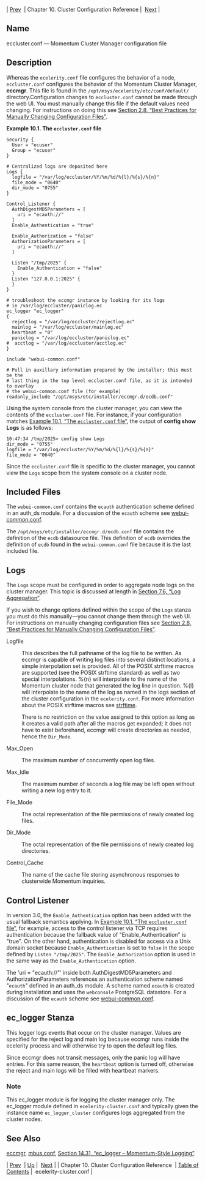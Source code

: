 | [Prev](cluster.ref)  | Chapter 10. Cluster Configuration Reference |  [Next](ecelerity-cluster.conf.php) |

<a name="eccluster.conf3"></a>
## Name

eccluster.conf — Momentum Cluster Manager configuration file

<a name="idp12476992"></a>
## Description

Whereas the `ecelerity.conf` file configures the behavior of a node, `eccluster.conf` configures the behavior of the Momentum Cluster Manager, **eccmgr**. This file is found in the `/opt/msys/ecelerity/etc/conf/default/` directory.Configuration changes to `eccluster.conf` cannot be made through the web UI. You must manually change this file if the default values need changing. For instructions on doing this see [Section 2.8, “Best Practices for Manually Changing Configuration Files”](conf.manual.changes "2.8. Best Practices for Manually Changing Configuration Files").

<a name="eccluster.conf3.example"></a>

**Example 10.1. The `eccluster.conf` file**

```
Security {
  User = "ecuser"
  Group = "ecuser"
}

# Centralized logs are deposited here
Logs {
  logfile = "/var/log/eccluster/%Y/%m/%d/%{l}/%{s}/%{n}"
  file_mode = "0640"
  dir_mode = "0755"
}

Control_Listener {
  AuthDigestMD5Parameters = [
    uri = "ecauth://"
  ]
  Enable_Authentication = "true"

  Enable_Authorization = "false"
  AuthorizationParameters = [
    uri = "ecauth://"
  ]

  Listen "/tmp/2025" {
    Enable_Authentication = "false"
  }
  Listen "127.0.0.1:2025" {
  }
}

# troubleshoot the eccmgr instance by looking for its logs
# in /var/log/eccluster/paniclog.ec
ec_logger "ec_logger"
{
  rejectlog = "/var/log/eccluster/rejectlog.ec"
  mainlog = "/var/log/eccluster/mainlog.ec"
  heartbeat = "0"
  paniclog = "/var/log/eccluster/paniclog.ec"
#  acctlog = "/var/log/eccluster/acctlog.ec"
}

include "webui-common.conf"

# Pull in auxillary information prepared by the installer; this must be the
# last thing in the top level eccluster.conf file, as it is intended to overlay
# the webui-common.conf file (for example)
readonly_include "/opt/msys/etc/installer/eccmgr.d/ecdb.conf"
```

Using the system console from the cluster manager, you can view the contents of the `eccluster.conf` file. For instance, if your configuration matches [Example 10.1, “The `eccluster.conf` file”](eccluster.conf3#eccluster.conf3.example "Example 10.1. The eccluster.conf file"), the output of **config show Logs**           is as follows:

```
10:47:34 /tmp/2025> config show Logs
dir_mode = "0755"
logfile = "/var/log/eccluster/%Y/%m/%d/%{l}/%{s}/%{n}"
file_mode = "0640"
```

Since the `eccluster.conf` file is specific to the cluster manager, you cannot view the `Logs` scope from the system console on a cluster node.

<a name="eccluster.conf3.included.files"></a>
## Included Files

The `webui-common.conf` contains the `ecauth` authentication scheme defined in an auth_ds module. For a discussion of the `ecauth` scheme see [webui-common.conf](webui-common.conf "webui-common.conf").

The `/opt/msys/etc/installer/eccmgr.d/ecdb.conf` file contains the definition of the `ecdb` datasource file. This definition of `ecdb` overrides the definition of `ecdb` found in the `webui-common.conf` file because it is the last included file.

<a name="eccluster.conf3.logs"></a>
## Logs

The `Logs` scope must be configured in order to aggregate node logs on the cluster manager. This topic is discussed at length in [Section 7.6, “Log Aggregation”](cluster.config.logging "7.6. Log Aggregation").

If you wish to change options defined within the scope of the `Logs` stanza you must do this manually—you cannot change them through the web UI. For instructions on manually changing configuration files see [Section 2.8, “Best Practices for Manually Changing Configuration Files”](conf.manual.changes "2.8. Best Practices for Manually Changing Configuration Files").

<dl className="variablelist">

<dt><a name="eccluster.conf3.logs.logfile"></a>Logfile</dt>

<dd>

This describes the full pathname of the log file to be written. As eccmgr is capable of writing log files into several distinct locations, a simple interpolation set is provided. All of the POSIX strftime macros are supported (see the POSIX strftime standard) as well as two special interpolations. %{n} will interpolate to the name of the Momentum cluster node that generated the log line in question. %{l} will interpolate to the name of the log as named in the logs section of the cluster configuration in the `ecelerity.conf`. For more information about the POSIX strftime macros see [strftime](http://www.opengroup.org/onlinepubs/009695399/functions/strftime.html).

There is no restriction on the value assigned to this option as long as it creates a valid path after all the macros get expanded; it does not have to exist beforehand, eccmgr will create directories as needed, hence the `Dir_Mode`.

</dd>

<dt><a name="eccluster.conf3.logs.max_open"></a>Max_Open</dt>

<dd>

The maximum number of concurrently open log files.

</dd>

<dt><a name="eccluster.conf3.logs.max_idle"></a>Max_Idle</dt>

<dd>

The maximum number of seconds a log file may be left open without writing a new log entry to it.

</dd>

<dt><a name="eccluster.conf3.logs.file_mode"></a>File_Mode</dt>

<dd>

The octal representation of the file permissions of newly created log files.

</dd>

<dt><a name="eccluster.conf3.logs.dir_mode"></a>Dir_Mode</dt>

<dd>

The octal representation of the file permissions of newly created log directories.

</dd>

<dt><a name="eccluster.conf3.logs.control_cache"></a>Control_Cache</dt>

<dd>

The name of the cache file storing asynchronous responses to clusterwide Momentum inquiries.

</dd>

</dl>

<a name="idp12519392"></a>
## Control Listener

In version 3.0, the `Enable_Authentication` option has been added with the usual fallback semantics applying. In [Example 10.1, “The `eccluster.conf` file”](eccluster.conf3#eccluster.conf3.example "Example 10.1. The eccluster.conf file"), for example, access to the control listener via TCP requires authentication because the fallback value of "Enable_Authentication" is "true". On the other hand, authentication is disabled for access via a Unix domain socket because `Enable_Authentication` is set to `false` in the scope defined by `Listen "/tmp/2025"`. The `Enable_Authorization` option is used in the same way as the `Enable_Authentication` option.

The 'uri = "ecauth://"' inside both AuthDigestMD5Parameters and AuthorizationParameters references an authentication scheme named "`ecauth`" defined in an auth_ds module. A scheme named `ecauth` is created during installation and uses the `webconsole` PostgreSQL datastore. For a discussion of the `ecauth` scheme see [webui-common.conf](webui-common.conf "webui-common.conf").

<a name="idp12527600"></a>
## ec_logger Stanza

This logger logs events that occur on the cluster manager. Values are specified for the reject log and main log because eccmgr runs inside the ecelerity process and will otherwise try to open the default log files.

Since eccmgr does not transit messages, only the panic log will have entries. For this same reason, the `heartbeat` option is turned off, otherwise the reject and main logs will be filled with heartbeat markers.

### Note

This ec_logger module is for logging the cluster manager only. The ec_logger module defined in `ecelerity-cluster.conf` and typically given the instance name `ec_logger_cluster` configures logs aggregated from the cluster nodes.

<a name="idp12532368"></a>
## See Also

[eccmgr](executable.eccmgr "eccmgr"), [mbus.conf](mbus.conf.php "mbus.conf"), [Section 14.31, “ec_logger – Momentum-Style Logging”](modules.ec_logger.php "14.31. ec_logger – Momentum-Style Logging").

| [Prev](cluster.ref)  | [Up](cluster.ref.php) |  [Next](ecelerity-cluster.conf.php) |
| Chapter 10. Cluster Configuration Reference  | [Table of Contents](index) |  ecelerity-cluster.conf |
